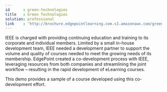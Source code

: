 ```yaml
---
id      : green-technologies
title   : Green Technologies
solution: professional
link    : 'http://brochure.edgepointlearning.com.s3.amazonaws.com/green-technologies/_FLASH_EMBED.html'
---
```

IEEE is charged with providing continuing education and training to its corporate and individual members. Limited by a small in-house development team, IEEE needed a development partner to support the volume and quality of courses needed to meet the growing needs of its membership. EdgePoint created a co-development process with IEEE, leveraging resources from both companies and streamlining the joint workflow – resulting in the rapid development of eLearning courses.

This demo provides a sample of a course developed using this co-development effort.
